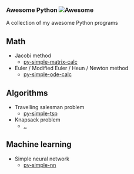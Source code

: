 ### **Awesome Python** ![Awesome](https://cdn.rawgit.com/sindresorhus/awesome/d7305f38d29fed78fa85652e3a63e154dd8e8829/media/badge.svg)

A collection of my awesome Python programs
	
## Math
  - Jacobi method
    - [py-simple-matrix-calc](https://github.com/jNormaster/py-simple-matrix-calc)
  - Euler / Modified Euler / Heun / Newton method
    - [py-simple-ode-calc](https://github.com/jNormaster/py-simple-ode-calc/blob/master/odeCalc.py)
	
## Algorithms
  - Travelling salesman problem
    - [py-simple-tsp](https://github.com/jNormaster/py-simple-tsp)    
  - Knapsack problem
    - [..](#)

## Machine learning
  - Simple neural network
    - [py-simple-nn](https://github.com/jNormaster/py-simple-nn)
